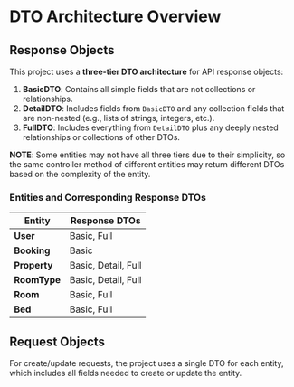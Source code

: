 # DTO Architecture Overview

## Response Objects

This project uses a **three-tier DTO architecture** for API response objects:

1. **BasicDTO**: Contains all simple fields that are not collections or relationships.
2. **DetailDTO**: Includes fields from `BasicDTO` and any collection fields that are non-nested (e.g., lists of strings, integers, etc.).
3. **FullDTO**: Includes everything from `DetailDTO` plus any deeply nested relationships or collections of other DTOs.

**NOTE**: Some entities may not have all three tiers due to their simplicity, so the same controller method of different
entities may return different DTOs based on the complexity of the entity.

### Entities and Corresponding Response DTOs

| Entity       | Response DTOs       |
|--------------|---------------------|
| **User**     | Basic, Full         |
| **Booking**  | Basic               |
| **Property** | Basic, Detail, Full |
| **RoomType** | Basic, Detail, Full |
| **Room**     | Basic, Full         |
| **Bed**      | Basic, Full         |

## Request Objects

For create/update requests, the project uses a single DTO for each entity, which includes all fields needed to create or update the entity.